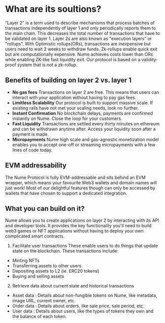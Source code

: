 # What are its soultions?

"Layer 2" is a term used to describe mechanisms that process batches of transactions independently of layer 1 and only periodically reports them to the main chain. This decreases the total number of transactions that have to be validated on layer 1. Layer 2s are also known as "execution layers" or "rollups".
With Optimistic rollups(ORs), transactions are inexpensive but users need to wait 2 weeks to withdraw funds. Zk-rollups enable quick exit but are computationally expensive. Nume achieves costs lower than ORs while enabling ZK-like fast liquidity exit. Our protocol is based on a validity-proof system that is not a zk-rollup. 

## Benefits of building on layer 2 vs. layer 1
- **No gas fees** Transactions on layer 2 are free. This means that users can interact with your application without having to pay gas fees.
- **Limitless Scalability** Our protocol is built to support massive scale. If existing rails have not met your scaling needs, look no further. 
- **Instant Confirmation** No blockchain delays, payments are confirmed instantly on Nume. Close the loop for your customers.
- **Fast Liquidity** Transactions are settled every thirty minutes on ethereum and can be withdrawn anytime after. Access your liquidity soon after a payment is made.
- **Micropayments** Nume high scale and gas-agnostic monetization model enables you to accept one-off or streaming micropayments with a few lines of code today.

## EVM addressability
The Nume Protocol is fully EVM-addressable and sits behind an EVM wrapper, which means your favourite Web3 wallets and domain names will just work! Most of our delightful features though can only be accessed by wallets that have chosen to support a dedicated integration.

## What you can build on it?
Nume allows you to create applications on layer 2 by interacting with its API and developer tools. It provides the key functionality you'll need to build web3 games or NFT applications without having to deploy your own complicated smart contracts.

1. Facilitate user transactions
These enable users to do things that update state on the blockchain. These transactions include:

- Minting NFTs
- Transferring assets to other users
- Depositing assets to L2 (ie. ERC20 tokens)
- Buying and selling assets

2. Retrieve data about current state and historical transactions
- Asset data : Details about non-fungible tokens on Nume, like metadata, image URL, current owner, etc.
- Order data : Details about orders, like sale price, sale period, etc.
- User data : Details about users, like the types of tokens they own and the balance of each token.

